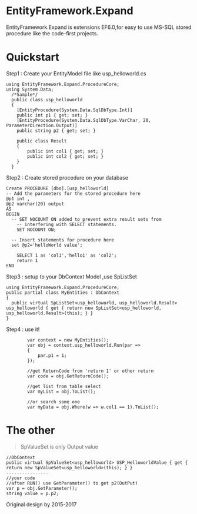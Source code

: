 # EntityFramework.Expand
EntityFramework.Expand is extensions EF6.0,for easy to use MS-SQL stored procedure like the code-first projects. 

# Quickstart
Step1 : Create your EntityModel file like usp_helloworld.cs

    using EntityFramework.Expand.ProcedureCore;
    using System.Data;
      /*Sample*/
      public class usp_helloworld
      {
        [EntityProcedure(System.Data.SqlDbType.Int)]
        public int p1 { get; set; }
        [EntityProcedure(System.Data.SqlDbType.VarChar, 20, ParameterDirection.Output)]
        public string p2 { get; set; }

        public class Result
        {
            public int col1 { get; set; }
            public int col2 { get; set; }
        }
      }

Step2 : Create stored procedure on your database

    Create PROCEDURE [dbo].[usp_helloworld]
    -- Add the parameters for the stored procedure here
    @p1 int , 
    @p2 varchar(20) output
    AS
    BEGIN
      -- SET NOCOUNT ON added to prevent extra result sets from
	    -- interfering with SELECT statements.
	    SET NOCOUNT ON;

      -- Insert statements for procedure here
      set @p2='helloWorld value';
	
	    SELECT 1 as 'col1','hello1' as 'col2';
	    return 1
    END
    
Step3 : setup to your DbContext Model ,use SpListSet

    using EntityFramework.Expand.ProcedureCore;
    public partial class MyEntities : DbContext
    {
      public virtual SpListSet<usp_helloworld, usp_helloworld.Result> usp_helloworld { get { return new SpListSet<usp_helloworld, usp_helloworld.Result>(this); } }
    }
    
Step4 : use it!

            var context = new MyEntities();
            var obj = context.usp_helloworld.Run(par =>
            {
                par.p1 = 1;
            });

            //get ReturnCode from 'return 1' or other return
            var code = obj.GetReturnCode();
            
            //get list from table select 
            var myList = obj.ToList();
            
            //or search some one
            var myData = obj.Where(w => w.col1 == 1).ToList();

# The other
>SpValueSet is only Output value

    //DbContext
    public virtual SpValueSet<usp_helloworld> USP_HelloworldValue { get { return new SpValueSet<usp_helloworld>(this); } }
    ----------------
    //your code
    //after RUN() use GetParameter() to get p2(OutPut)
    var p = obj.GetParameter();
    string value = p.p2;
    
>
Original design by 2015-2017
